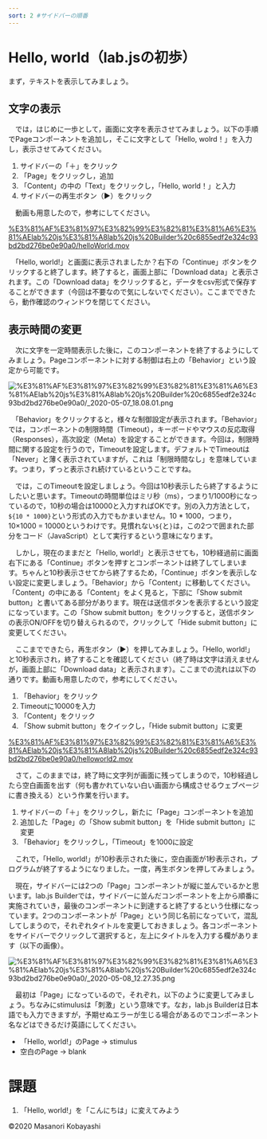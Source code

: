 ```yaml
---
sort: 2 #サイドバーの順番
---
```


# Hello, world（lab.jsの初歩）
まず，テキストを表示してみましょう。

## 文字の表示

　では，はじめに一歩として，画面に文字を表示させてみましょう。以下の手順でPageコンポーネントを追加し，そこに文字として「Hello, wolrd！」を入力し，表示させてみてください。

1. サイドバーの「＋」をクリック
2. 「Page」をクリックし，追加
3. 「Content」の中の「Text」をクリックし，「Hello, world！」と入力
4. サイドバーの再生ボタン（▶）をクリック

　動画も用意したので，参考にしてください。

[%E3%81%AF%E3%81%97%E3%82%99%E3%82%81%E3%81%A6%E3%81%AElab%20js%E3%81%A8lab%20js%20Builder%20c6855edf2e324c93bd2bd276be0e90a0/helloWorld.mov](%E3%81%AF%E3%81%97%E3%82%99%E3%82%81%E3%81%A6%E3%81%AElab%20js%E3%81%A8lab%20js%20Builder%20c6855edf2e324c93bd2bd276be0e90a0/helloWorld.mov)

　「Hello, world!」と画面に表示されましたか？右下の「Continue」ボタンをクリックすると終了します。終了すると，画面上部に「Download data」と表示されます。この「Download data」をクリックすると，データをcsv形式で保存することができます（今回は不要なので気にしないでください）。ここまでできたら，動作確認のウィンドウを閉じてください。

## 表示時間の変更

　次に文字を一定時間表示した後に，このコンポーネントを終了するようにしてみましょう。Pageコンポーネントに対する制御は右上の「Behavior」という設定から可能です。

![%E3%81%AF%E3%81%97%E3%82%99%E3%82%81%E3%81%A6%E3%81%AElab%20js%E3%81%A8lab%20js%20Builder%20c6855edf2e324c93bd2bd276be0e90a0/_2020-05-07_18.08.01.png](%E3%81%AF%E3%81%97%E3%82%99%E3%82%81%E3%81%A6%E3%81%AElab%20js%E3%81%A8lab%20js%20Builder%20c6855edf2e324c93bd2bd276be0e90a0/_2020-05-07_18.08.01.png)

　「Behavior」をクリックすると，様々な制御設定が表示されます。「Behavior」では，コンポーネントの制限時間（Timeout），キーボードやマウスの反応取得（Responses），高次設定（Meta）を設定することができます。今回は，制限時間に関する設定を行うので，Timeoutを設定します。デフォルトでTimeoutは「Never」と薄く表示されていますが，これは「制限時間なし」を意味しています。つまり，ずっと表示され続けているということですね。

　では，このTimeoutを設定しましょう。今回は10秒表示したら終了するようにしたいと思います。Timeoutの時間単位はミリ秒（ms），つまり1/1000秒になっているので，10秒の場合は10000と入力すればOKです。別の入力方法として，`${10 * 1000}`という形式の入力でもかまいません。10 * 1000，つまり，10×1000 = 10000というわけです。見慣れない`${`と`}`は，この2つで囲まれた部分をコード（JavaScript）として実行するという意味になります。

　しかし，現在のままだと「Hello, world!」と表示させても，10秒経過前に画面右下にある「Continue」ボタンを押すとコンポーネントは終了してしまいます。ちゃんと10秒表示させてから終了するため，「Continue」ボタンを表示しない設定に変更しましょう。「Behavior」から「Content」に移動してください。「Content」の中にある「Content」をよく見ると，下部に「Show submit button」と書いてある部分があります。現在は送信ボタンを表示するという設定になっています。この「Show submit button」をクリックすると，送信ボタンの表示ON/OFFを切り替えられるので，クリックして「Hide submit button」に変更してください。

　ここまでできたら，再生ボタン（▶）を押してみましょう。「Hello, world!」と10秒表示され，終了することを確認してください（終了時は文字は消えませんが，画面上部に「Download data」と表示されます）。ここまでの流れは以下の通りです。動画も用意したので，参考にしてください。

1. 「Behavior」をクリック
2. Timeoutに10000を入力
3. 「Content」をクリック
4. 「Show submit button」をクイックし，「Hide submit button」に変更

[%E3%81%AF%E3%81%97%E3%82%99%E3%82%81%E3%81%A6%E3%81%AElab%20js%E3%81%A8lab%20js%20Builder%20c6855edf2e324c93bd2bd276be0e90a0/helloworld2.mov](%E3%81%AF%E3%81%97%E3%82%99%E3%82%81%E3%81%A6%E3%81%AElab%20js%E3%81%A8lab%20js%20Builder%20c6855edf2e324c93bd2bd276be0e90a0/helloworld2.mov)

　さて，このままでは，終了時に文字列が画面に残ってしまうので，10秒経過したら空白画面を出す（何も書かれていない白い画面から構成させるウェブページに書き換える）という作業を行います。

1. サイドバーの「＋」をクリックし，新たに「Page」コンポーネントを追加
2. 追加した「Page」の「Show submit button」を「Hide submit button」に変更
3. 「Behavior」をクリックし，「Timeout」を1000に設定

　これで，「Hello, world!」が10秒表示された後に，空白画面が1秒表示され，プログラムが終了するようになりました。一度，再生ボタンを押してみましょう。

　現在，サイドバーには2つの「Page」コンポーネントが縦に並んでいるかと思います。lab.js Builderでは，サイドバーに並んだコンポーネントを上から順番に実施されていき，最後のコンポーネントに到達すると終了するという仕様になっています。2つのコンポーネントが「Page」という同じ名前になっていて，混乱してしまうので，それぞれタイトルを変更しておきましょう。各コンポーネントをサイドバーでクリックして選択すると，左上にタイトルを入力する欄があります（以下の画像）。

![%E3%81%AF%E3%81%97%E3%82%99%E3%82%81%E3%81%A6%E3%81%AElab%20js%E3%81%A8lab%20js%20Builder%20c6855edf2e324c93bd2bd276be0e90a0/_2020-05-08_12.27.35.png](%E3%81%AF%E3%81%97%E3%82%99%E3%82%81%E3%81%A6%E3%81%AElab%20js%E3%81%A8lab%20js%20Builder%20c6855edf2e324c93bd2bd276be0e90a0/_2020-05-08_12.27.35.png)

　最初は「Page」になっているので，それぞれ，以下のように変更してみましょう。ちなみにstimulusは「刺激」という意味です。なお，lab.js Builderは日本語でも入力できますが，予期せぬエラーが生じる場合があるのでコンポーネント名などはできるだけ英語にしてください。

- 「Hello, world!」のPage → stimulus
- 空白のPage → blank

 
# 課題

1. 「Hello, world!」を「こんにちは」に変えてみよう

©2020 Masanori Kobayashi